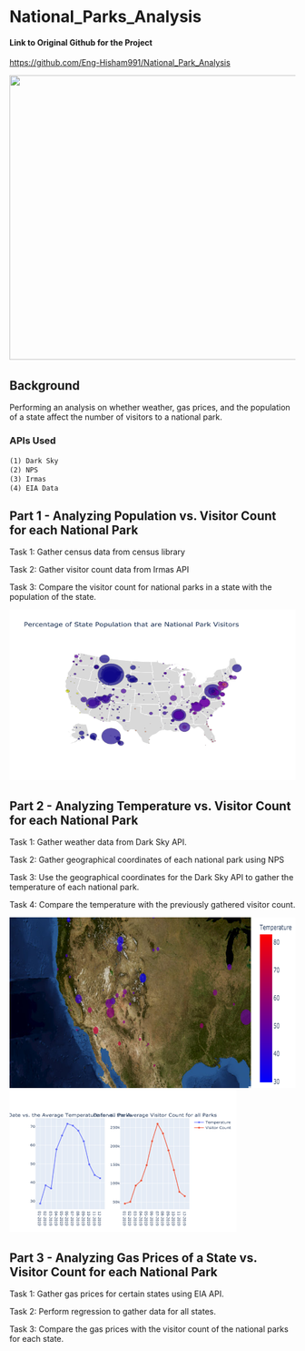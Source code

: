 # National_Parks_Analysis

#### Link to Original Github for the Project 

https://github.com/Eng-Hisham991/National_Park_Analysis

<img src="https://news.harvard.edu/wp-content/uploads/2019/09/leo-serrat_unsplash-1.jpg?w=1600&h=900&crop=1" width="1000" height="500">

## Background 

Performing an analysis on whether weather, gas prices, and the population of a state affect the number of visitors to a national park. 

### APIs Used 

    (1) Dark Sky 
    (2) NPS 
    (3) Irmas 
    (4) EIA Data
    
## Part 1 - Analyzing Population vs. Visitor Count for each National Park 

Task 1: Gather census data from census library 

Task 2: Gather visitor count data from Irmas API 

Task 3: Compare the visitor count for national parks in a state with the population of the state. 

<img src="https://github.com/Abdullah101298/National_Parks_Analysis/blob/master/Images/visitors_v_population_map.png?raw=true" width="800" height="300">

## Part 2 - Analyzing Temperature vs. Visitor Count for each National Park 

Task 1: Gather weather data from Dark Sky API. 

Task 2: Gather geographical coordinates of each national park using NPS 

Task 3: Use the geographical coordinates for the Dark Sky API to gather the temperature of each national park. 

Task 4: Compare the temperature with the previously gathered visitor count. 


<img src="https://github.com/Abdullah101298/National_Parks_Analysis/blob/master/Images/TerrainMapWeather.png?raw=true" width="800" height="300">
<img src="https://github.com/Abdullah101298/National_Parks_Analysis/blob/master/Images/TemperaturevsVisitorCountLineplot.png?raw=true" width="400" height="250">


## Part 3 - Analyzing Gas Prices of a State vs. Visitor Count for each National Park

Task 1: Gather gas prices for certain states using EIA API. 

Task 2: Perform regression to gather data for all states. 

Task 3: Compare the gas prices with the visitor count of the national parks for each state. 
